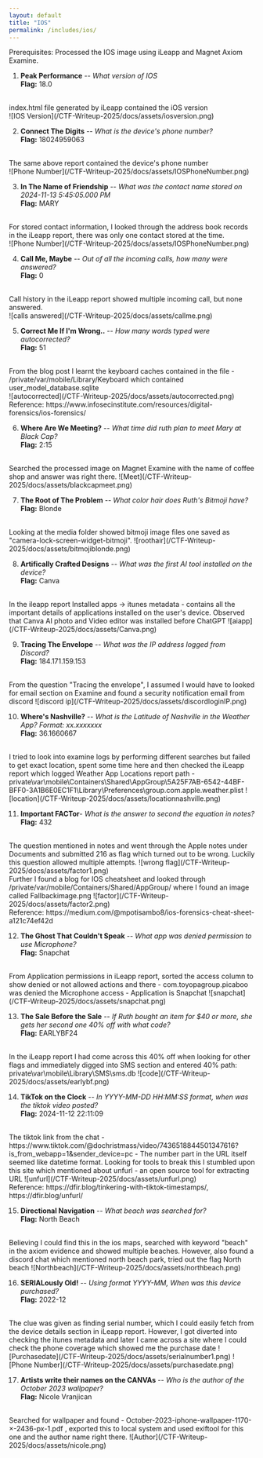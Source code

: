 ```yaml
---
layout: default
title: "IOS"
permalink: /includes/ios/
---
```


Prerequisites:
Processed the IOS image using iLeapp and Magnet Axiom Examine.

1. **Peak Performance** -- *What version of IOS* <br/>
**Flag:** 18.0  
<br/>
index.html file generated by iLeapp contained the iOS version <br/>  
![IOS Version](/CTF-Writeup-2025/docs/assets/iosversion.png)
<br/>

2. **Connect The Digits** -- *What is the device's phone number?* <br/>
**Flag:** 18024959063
<br/>
The same above report contained the device's phone number <br/>
![Phone Number](/CTF-Writeup-2025/docs/assets/IOSPhoneNumber.png)  
<br/>

3. **In The Name of Friendship** -- *What was the contact name stored on 2024-11-13 5:45:05.000 PM* <br/>
**Flag:** MARY  
<br/>
For stored contact information, I looked through the address book records in the iLeapp report, there was only one contact stored at the time. <br/>
![Phone Number](/CTF-Writeup-2025/docs/assets/IOSPhoneNumber.png)  
<br/>  
 
4. **Call Me, Maybe** -- *Out of all the incoming calls, how many were answered?* <br/>
**Flag:** 0  
<br/>
Call history in the iLeapp report showed multiple incoming call, but none answered. <br/>
![calls answered](/CTF-Writeup-2025/docs/assets/callme.png)  
<br/>
   
5. **Correct Me If I'm Wrong..** -- *How many words typed were autocorrected?*<br/>
**Flag:** 51
<br/>
From the blog post I learnt the keyboard caches contained in the file - /private/var/mobile/Library/Keyboard which contained user_model_database.sqlite<br/>
![autocorrected](/CTF-Writeup-2025/docs/assets/autocorrected.png)  
Reference: https://www.infosecinstitute.com/resources/digital-forensics/ios-forensics/ 
<br/>
   
6. **Where Are We Meeting?** -- *What time did ruth plan to meet Mary at Black Cap?*  
**Flag:** 2:15  
<br/>
Searched the processed image on Magnet Examine with the name of coffee shop and answer was right there.  
![Meet](/CTF-Writeup-2025/docs/assets/blackcapmeet.png)  
 <br/>
   
7. **The Root of The Problem** -- *What color hair does Ruth's Bitmoji have?*   
**Flag:** Blonde
<br/>
Looking at the media folder showed bitmoji image files one saved as "camera-lock-screen-widget-bitmoji".  
![roothair](/CTF-Writeup-2025/docs/assets/bitmojiblonde.png)  
<br/>
   
8. **Artifically Crafted Designs** -- *What was the first AI tool installed on the device?*  
**Flag:** Canva  
<br/>
In the ileapp report Installed apps -> itunes metadata - contains all the important details of applications installed on the user's device. Observed that Canva AI photo and Video editor was installed before ChatGPT  
![aiapp](/CTF-Writeup-2025/docs/assets/Canva.png)  
<br/>
    
9. **Tracing The Envelope** -- *What was the IP address logged from Discord?*  
**Flag:** 184.171.159.153
<br/>
From the question "Tracing the envelope", I assumed I would have to looked for email section on Examine and found a security notification email from discord
![discord ip](/CTF-Writeup-2025/docs/assets/discordloginIP.png)  
<br/>
    
10. **Where's Nashville?** -- *What is the Latitude of Nashville in the Weather App? Format: xx.xxxxxxx*  
**Flag:** 36.1660667
<br/>
I tried to look into examine logs by performing different searches but failed to get exact location, spent some time here and then checked the iLeapp report which logged Weather App Locations report
path - private\var\mobile\Containers\Shared\AppGroup\5A25F7AB-6542-44BF-BFF0-3A1B6E0EC1F1\Library\Preferences\group.com.apple.weather.plist  
![location](/CTF-Writeup-2025/docs/assets/locationnashville.png)  
<br/>

11. **Important FACTor**- *What is the answer to second the equation in notes?*  
**Flag:** 432  
<br/>
The question mentioned in notes and went through the Apple notes under Documents and submitted 216 as flag which turned out to be wrong. Luckily this question allowed multiple attempts.
![wrong flag](/CTF-Writeup-2025/docs/assets/factor1.png)
<br/>
Further I found a blog for IOS cheatsheet and looked through /private/var/mobile/Containers/Shared/AppGroup/ where I found an image called Fallbackimage.png  
![factor](/CTF-Writeup-2025/docs/assets/factor2.png)
<br/>      
Reference: https://medium.com/@mpotisambo8/ios-forensics-cheat-sheet-a121c74ef42d   
<br/>
    
12. **The Ghost That Couldn't Speak** -- *What app was denied permission to use Microphone?*  
**Flag:** Snapchat  
<br/>
From Application permissions in iLeapp report, sorted the access column to show denied or not allowed actions and there - com.toyopagroup.picaboo was denied the Microphone access - Application is Snapchat  
![snapchat](/CTF-Writeup-2025/docs/assets/snapchat.png)   
<br/>
    
13. **The Sale Before the Sale** -- *If Ruth bought an item for $40 or more, she gets her second one 40% off with what code?*  
**Flag:** EARLYBF24  
<br/>
In the iLeapp report I had come across this 40% off when looking for other flags and immediately digged into SMS section and entered 40%  
path: private\var\mobile\Library\SMS\sms.db
![code](/CTF-Writeup-2025/docs/assets/earlybf.png)  
<br/>
    
14. **TikTok on the Clock** -- *In YYYY-MM-DD HH:MM:SS format, when was the tiktok video posted?*  
**Flag:** 2024-11-12 22:11:09  
<br/>
The tiktok link from the chat - https://www.tiktok.com/@dochristmass/video/7436518844501347616?is_from_webapp=1&sender_device=pc - The number part in the URL itself seemed like datetime format. Looking for tools to break this I stumbled upon this site which mentioned about unfurl - an open source tool for extracting URL  
![unfurl](/CTF-Writeup-2025/docs/assets/unfurl.png)  
<br/>
Reference: https://dfir.blog/tinkering-with-tiktok-timestamps/, https://dfir.blog/unfurl/  
<br/>
    
15. **Directional Navigation** -- *What beach was searched for?*  
**Flag:**  North Beach  
<br/>
Believing I could find this in the ios maps, searched with keyword "beach" in the axiom evidence and showed multiple beaches. However, also found a discord chat which mentioned north beach park, tried out the flag North beach
![Northbeach](/CTF-Writeup-2025/docs/assets/northbeach.png)  
<br/>
    
16. **SERIALously Old!** -- *Using format YYYY-MM, When was this device purchased?*  
**Flag:**  2022-12  
<br/>
The clue was given as finding serial number, which I could easily fetch from the device details section in iLeapp report. However, I got diverted into checking the itunes metadata and later I came across a site where I could check the phone coverage which showed me the purchase date
![Purchasedate](/CTF-Writeup-2025/docs/assets/serialnumber1.png)   ![Phone Number](/CTF-Writeup-2025/docs/assets/purchasedate.png)  
<br/>
    
17. **Artists write their names on the CANVAs** -- *Who is the author of the October 2023 wallpaper?*    
**Flag:** Nicole Vranjican  
<br/>
Searched for wallpaper and found - October-2023-iphone-wallpaper-1170-×-2436-px-1.pdf , exported this to local system and used exiftool for this one and the author name right there.
![Author](/CTF-Writeup-2025/docs/assets/nicole.png)
<br/>
